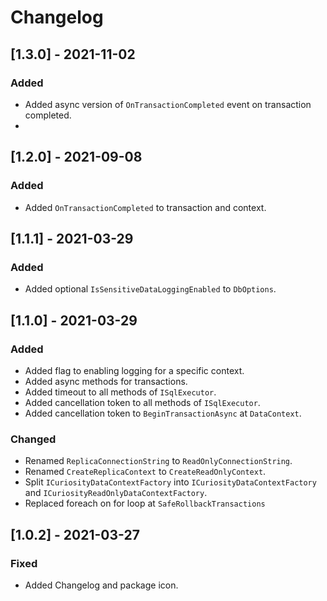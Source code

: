# Changelog

## [1.3.0] - 2021-11-02

### Added

- Added async version of `OnTransactionCompleted` event on transaction completed.
- 
## [1.2.0] - 2021-09-08

### Added

- Added `OnTransactionCompleted` to transaction and context.

## [1.1.1] - 2021-03-29

### Added

- Added optional `IsSensitiveDataLoggingEnabled` to `DbOptions`.

## [1.1.0] - 2021-03-29

### Added

- Added flag to enabling logging for a specific context.
- Added async methods for transactions.
- Added timeout to all methods of `ISqlExecutor`.
- Added cancellation token to all methods of `ISqlExecutor`.
- Added cancellation token to `BeginTransactionAsync` at `DataContext`.

### Changed

- Renamed `ReplicaConnectionString` to `ReadOnlyConnectionString`.
- Renamed `CreateReplicaContext` to `CreateReadOnlyContext`.
- Split `ICuriosityDataContextFactory` into `ICuriosityDataContextFactory` and `ICuriosityReadOnlyDataContextFactory`.
- Replaced foreach on for loop at `SafeRollbackTransactions`

## [1.0.2] - 2021-03-27

### Fixed

- Added Changelog and package icon.

